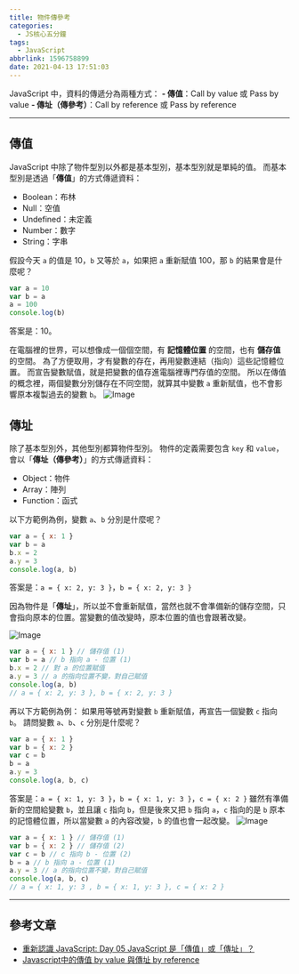 ```yaml
---
title: 物件傳參考
categories:
  - JS核心五分鐘
tags:
  - JavaScript
abbrlink: 1596758899
date: 2021-04-13 17:51:03
---
```

JavaScript 中，資料的傳遞分為兩種方式：
**- 傳值**：Call by value 或 Pass by value
**- 傳址（傳參考）**：Call by reference 或 Pass by reference
<!--more-->

---

## 傳值
JavaScript 中除了物件型別以外都是基本型別，基本型別就是單純的值。
而基本型別是透過「**傳值**」的方式傳遞資料：
* Boolean：布林
* Null：空值
* Undefined：未定義
* Number：數字
* String：字串

假設今天 `a` 的值是 10，`b` 又等於 `a`，如果把 `a` 重新賦值 100，那 `b` 的結果會是什麼呢？
```javascript
var a = 10
var b = a
a = 100
console.log(b)
```
答案是：10。

在電腦裡的世界，可以想像成一個個空間，有 **記憶體位置** 的空間，也有 **儲存值** 的空間。
為了方便取用，才有變數的存在，再用變數連結（指向）這些記憶體位置。
而宣告變數賦值，就是把變數的值存進電腦裡專門存值的空間。
所以在傳值的概念裡，兩個變數分別儲存在不同空間，就算其中變數 `a` 重新賦值，也不會影響原本複製過去的變數 `b`。
![Image](https://i.imgur.com/zt6x1G5.png?)

## 傳址
除了基本型別外，其他型別都算物件型別。
物件的定義需要包含 `key` 和 `value`，會以「**傳址（傳參考）**」的方式傳遞資料：
* Object：物件
* Array：陣列
* Function：函式

以下方範例為例，變數 `a`、`b` 分別是什麼呢？
```javascript
var a = { x: 1 }
var b = a
b.x = 2
a.y = 3
console.log(a, b)
```
答案是：`a = { x: 2, y: 3 }`，`b = { x: 2, y: 3 }`

因為物件是「**傳址**」，所以並不會重新賦值，當然也就不會準備新的儲存空間，只會指向原本的位置。當變數的值改變時，原本位置的值也會跟著改變。

![Image](https://i.imgur.com/sjbIC8J.png?)
```javascript
var a = { x: 1 } // 儲存值 (1)
var b = a // b 指向 a - 位置 (1)
b.x = 2 // 對 a 的位置賦值
a.y = 3 // a 的指向位置不變，對自己賦值
console.log(a, b)
// a = { x: 2, y: 3 }, b = { x: 2, y: 3 }
```

再以下方範例為例：
如果用等號再對變數 `b` 重新賦值，再宣告一個變數 `c` 指向 `b`。
請問變數 `a`、`b`、`c` 分別是什麼呢？
```javascript
var a = { x: 1 }
var b = { x: 2 }
var c = b
b = a
a.y = 3
console.log(a, b, c)
```
答案是：`a = { x: 1, y: 3 }`，`b = { x: 1, y: 3 }`，`c = { x: 2 }`
雖然有準備新的空間給變數 `b`，並且讓 `c` 指向 `b`，但是後來又把 `b` 指向 `a`，`c` 指向的是 `b` 原本的記憶體位置，所以當變數 `a` 的內容改變，`b` 的值也會一起改變。
![Image](https://i.imgur.com/rAFkarQ.png?)
```javascript
var a = { x: 1 } // 儲存值 (1)
var b = { x: 2 } // 儲存值 (2)
var c = b // c 指向 b - 位置 (2)
b = a // b 指向 a - 位置 (1)
a.y = 3 // a 的指向位置不變，對自己賦值
console.log(a, b, c)
// a = { x: 1, y: 3 , b = { x: 1, y: 3 }, c = { x: 2 }
```
---

## 參考文章
* [重新認識 JavaScript: Day 05 JavaScript 是「傳值」或「傳址」？](https://ithelp.ithome.com.tw/articles/10191057)
* [ Javascript中的傳值 by value 與傳址 by reference](https://medium.com/itsems-frontend/javascript-pass-by-value-reference-sharing-5d6095ae030b)